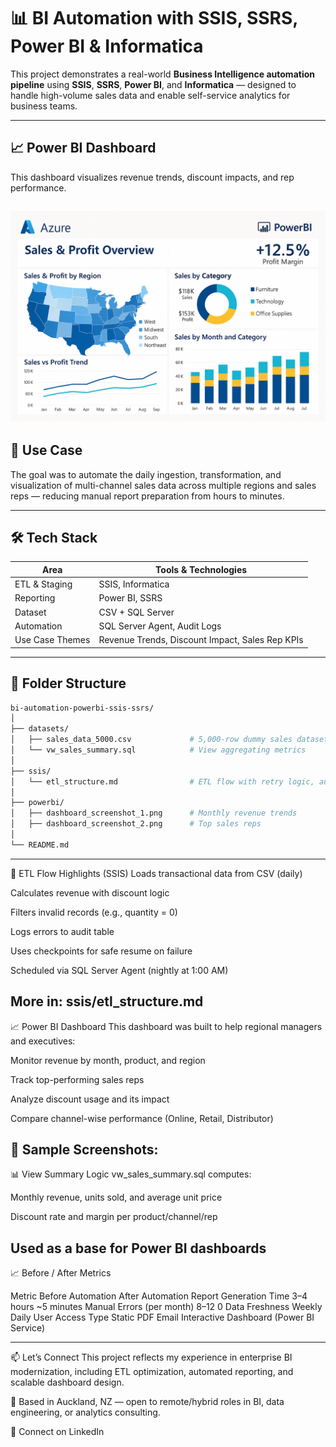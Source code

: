 # 📊 BI Automation with SSIS, SSRS, Power BI & Informatica

This project demonstrates a real-world **Business Intelligence automation pipeline** using **SSIS**, **SSRS**, **Power BI**, and **Informatica** — designed to handle high-volume sales data and enable self-service analytics for business teams.

---
## 📈 Power BI Dashboard

This dashboard visualizes revenue trends, discount impacts, and rep performance.

![Power BI Overview](powerbi/dashboard_overview.png)
---

## 💼 Use Case

The goal was to automate the daily ingestion, transformation, and visualization of multi-channel sales data across multiple regions and sales reps — reducing manual report preparation from hours to minutes.

---

## 🛠 Tech Stack

| Area               | Tools & Technologies                                |
|--------------------|-----------------------------------------------------|
| ETL & Staging      | SSIS, Informatica                                   |
| Reporting          | Power BI, SSRS                                      |
| Dataset            | CSV + SQL Server                                    |
| Automation         | SQL Server Agent, Audit Logs                        |
| Use Case Themes    | Revenue Trends, Discount Impact, Sales Rep KPIs     |

---

## 📂 Folder Structure

```bash
bi-automation-powerbi-ssis-ssrs/
│
├── datasets/
│   ├── sales_data_5000.csv             # 5,000-row dummy sales dataset
│   └── vw_sales_summary.sql            # View aggregating metrics
│
├── ssis/
│   └── etl_structure.md                # ETL flow with retry logic, audit
│
├── powerbi/
│   ├── dashboard_screenshot_1.png      # Monthly revenue trends
│   ├── dashboard_screenshot_2.png      # Top sales reps
│
└── README.md
```
----
🧪 ETL Flow Highlights (SSIS)
Loads transactional data from CSV (daily)

Calculates revenue with discount logic

Filters invalid records (e.g., quantity = 0)

Logs errors to audit table

Uses checkpoints for safe resume on failure

Scheduled via SQL Server Agent (nightly at 1:00 AM)

More in: ssis/etl_structure.md
----
📈 Power BI Dashboard
This dashboard was built to help regional managers and executives:

Monitor revenue by month, product, and region

Track top-performing sales reps

Analyze discount usage and its impact

Compare channel-wise performance (Online, Retail, Distributor)

🧩 Sample Screenshots:
---
📊 View Summary Logic
vw_sales_summary.sql computes:

Monthly revenue, units sold, and average unit price

Discount rate and margin per product/channel/rep

Used as a base for Power BI dashboards
---

📈 Before / After Metrics

Metric	Before Automation	After Automation
Report Generation Time	3–4 hours	~5 minutes
Manual Errors (per month)	8–12	0
Data Freshness	Weekly	Daily
User Access Type	Static PDF Email	Interactive Dashboard (Power BI Service)

---
📫 Let’s Connect
This project reflects my experience in enterprise BI modernization, including ETL optimization, automated reporting, and scalable dashboard design.

📍 Based in Auckland, NZ — open to remote/hybrid roles in BI, data engineering, or analytics consulting.

🔗 Connect on LinkedIn
